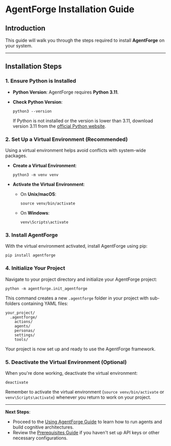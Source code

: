 # AgentForge Installation Guide

## Introduction

This guide will walk you through the steps required to install **AgentForge** on your system.

---

## Installation Steps

### 1. Ensure Python is Installed

- **Python Version**: AgentForge requires **Python 3.11**.
- **Check Python Version**:

  ```shell
  python3 --version
  ```

  If Python is not installed or the version is lower than 3.11, download version 3.11 from the [official Python website](https://www.python.org/downloads/).

### 2. Set Up a Virtual Environment (Recommended)

Using a virtual environment helps avoid conflicts with system-wide packages.

- **Create a Virtual Environment**:

  ```shell
  python3 -m venv venv
  ```

- **Activate the Virtual Environment**:

  - On **Unix/macOS**:

    ```shell
    source venv/bin/activate
    ```

  - On **Windows**:

    ```shell
    venv\Scripts\activate
    ```

### 3. Install AgentForge

With the virtual environment activated, install AgentForge using pip:

```shell
pip install agentforge
```

### 4. Initialize Your Project

Navigate to your project directory and initialize your AgentForge project:

```shell
python -m agentforge.init_agentforge
```

This command creates a new `.agentforge` folder in your project with sub-folders containing YAML files:

```
your_project/
  .agentforge/
    actions/
    agents/
    personas/
    settings/
    tools/
```

Your project is now set up and ready to use the AgentForge framework.

### 5. Deactivate the Virtual Environment (Optional)

When you're done working, deactivate the virtual environment:

```shell
deactivate
```

Remember to activate the virtual environment (`source venv/bin/activate` or `venv\Scripts\activate`) whenever you return to work on your project.

---

**Next Steps**:

- Proceed to the [Using AgentForge Guide](UsingAgentForge.md) to learn how to run agents and build cognitive architectures.
- Review the [Prerequisites Guide](PrerequisitesGuide.md) if you haven't set up API keys or other necessary configurations.

